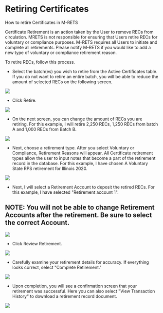 Retiring Certificates
=====================

How to retire Certificates in M-RETS

Certificate Retirement is an action taken by the User to remove RECs from circulation. MRETS is not responsible for ensuring that Users retire RECs for voluntary or compliance purposes. M-RETS requires all Users to initiate and complete all retirements. Please notify M-RETS if you would like to add a new type of voluntary or compliance retirement reason. 

To retire RECs, follow this process.

-   Select the batch(es) you wish to retire from the Active Certificates table. If you do not want to retire an entire batch, you will be able to reduce the amount of selected RECs on the following screen.

![](https://github.com/mrets/photos/blob/master/retiring_certificates1.png?raw=true)

-   Click Retire.

![](https://github.com/mrets/photos/blob/master/retiring_certificates2.png?raw=true)

-   On the next screen, you can change the amount of RECs you are retiring. For this example, I will retire 2,250 RECs, 1,250 RECs from batch A and 1,000 RECs from Batch B.

![](https://github.com/mrets/photos/blob/master/retiring_certificates3.png?raw=true)

-   Next, choose a retirement type. After you select Voluntary or Compliance, Retirement Reasons will appear. All Certificate retirement types allow the user to input notes that become a part of the retirement record in the database. For this example, I have chosen A Voluntary State RPS retirement for Illinois 2020.

![](https://github.com/mrets/photos/blob/master/retiring_certificates4.png?raw=true)

-   Next, I will select a Retirement Account to deposit the retired RECs. For this example, I have selected "Retirement account 1". 

NOTE: You will not be able to change Retirement Accounts after the retirement. Be sure to select the correct Account.
---------------------------------------------------------------------------------------------------------------------

![](https://github.com/mrets/photos/blob/master/retiring_certificates5.png?raw=true)

-   Click Review Retirement.

![](https://github.com/mrets/photos/blob/master/retiring_certificates6.png?raw=true)

-   Carefully examine your retirement details for accuracy. If everything looks correct, select "Complete Retirement."

![](https://github.com/mrets/photos/blob/master/retiring_certificates7.png?raw=true)

-   Upon completion, you will see a confirmation screen that your retirement was successful. Here you can also select "View Transaction History" to download a retirement record document.

![](https://github.com/mrets/photos/blob/master/retiring_certificates8.png?raw=true)
